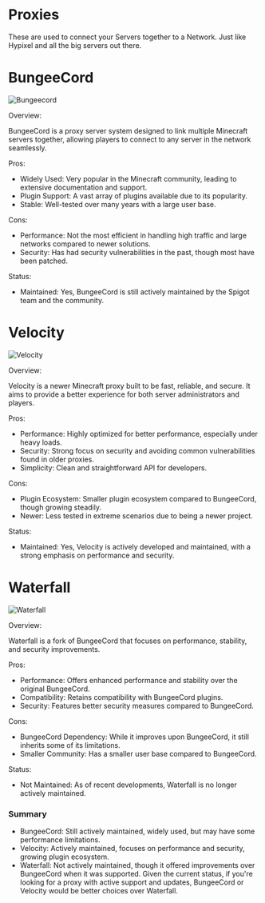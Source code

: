 # Proxies
These are used to connect your Servers together to a Network. Just like Hypixel and all the big servers out there.



# BungeeCord
![Bungeecord](https://github.com/MCHPixel/ServerSetup/assets/169911066/b1499665-07af-4d64-a1b2-0afdb5fbdaf5)

Overview:

BungeeCord is a proxy server system designed to link multiple Minecraft servers together, allowing players to connect to any server in the network seamlessly.


Pros:

* Widely Used: Very popular in the Minecraft community, leading to extensive documentation and support.
* Plugin Support: A vast array of plugins available due to its popularity.
* Stable: Well-tested over many years with a large user base.


Cons:

* Performance: Not the most efficient in handling high traffic and large networks compared to newer solutions.
* Security: Has had security vulnerabilities in the past, though most have been patched.


Status:

* Maintained: Yes, BungeeCord is still actively maintained by the Spigot team and the community.



# Velocity
![Velocity](https://github.com/MCHPixel/ServerSetup/assets/169911066/ff5b34e7-72a0-4c2e-9873-5c919509a52c)

Overview:

Velocity is a newer Minecraft proxy built to be fast, reliable, and secure. It aims to provide a better experience for both server administrators and players.


Pros:

* Performance: Highly optimized for better performance, especially under heavy loads.
* Security: Strong focus on security and avoiding common vulnerabilities found in older proxies.
* Simplicity: Clean and straightforward API for developers.


Cons:

* Plugin Ecosystem: Smaller plugin ecosystem compared to BungeeCord, though growing steadily.
* Newer: Less tested in extreme scenarios due to being a newer project.


Status:

* Maintained: Yes, Velocity is actively developed and maintained, with a strong emphasis on performance and security.



# Waterfall
![Waterfall](https://github.com/MCHPixel/ServerSetup/assets/169911066/0bec3f59-3601-4050-9de6-912522c875bf)

Overview:

Waterfall is a fork of BungeeCord that focuses on performance, stability, and security improvements.


Pros:

* Performance: Offers enhanced performance and stability over the original BungeeCord.
* Compatibility: Retains compatibility with BungeeCord plugins.
* Security: Features better security measures compared to BungeeCord.


Cons:

* BungeeCord Dependency: While it improves upon BungeeCord, it still inherits some of its limitations.
* Smaller Community: Has a smaller user base compared to BungeeCord.


Status:

* Not Maintained: As of recent developments, Waterfall is no longer actively maintained.



### Summary
* BungeeCord: Still actively maintained, widely used, but may have some performance limitations.
* Velocity: Actively maintained, focuses on performance and security, growing plugin ecosystem.
* Waterfall: Not actively maintained, though it offered improvements over BungeeCord when it was supported.
Given the current status, if you're looking for a proxy with active support and updates, BungeeCord or Velocity would be better choices over Waterfall.
